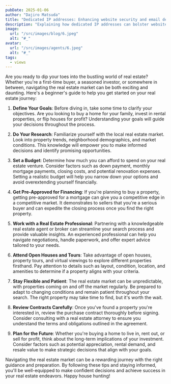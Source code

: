 ```yaml
---
pubDate: 2025-01-06
author: "Dajiro Matsuda"
title: "Dedicated IP addresses: Enhancing website security and email delivery"
description: "Explaining how dedicated IP addresses can bolster website security and optimize email delivery"
image:
  url: "/src/images/blog/6.jpeg"
  alt: "#_"
avatar:
  url: "/src/images/agents/6.jpeg"
  alt: "#_"
tags:
  - views
---
```


Are you ready to dip your toes into the bustling world of real estate? Whether you're a first-time buyer, a seasoned investor, or somewhere in between, navigating the real estate market can be both exciting and daunting. Here's a beginner's guide to help you get started on your real estate journey:

1. **Define Your Goals**: Before diving in, take some time to clarify your objectives. Are you looking to buy a home for your family, invest in rental properties, or flip houses for profit? Understanding your goals will guide your decisions throughout the process.

2. **Do Your Research**: Familiarize yourself with the local real estate market. Look into property trends, neighborhood demographics, and market conditions. This knowledge will empower you to make informed decisions and identify promising opportunities.

3. **Set a Budget**: Determine how much you can afford to spend on your real estate venture. Consider factors such as down payment, monthly mortgage payments, closing costs, and potential renovation expenses. Setting a realistic budget will help you narrow down your options and avoid overextending yourself financially.

4. **Get Pre-Approved for Financing**: If you're planning to buy a property, getting pre-approved for a mortgage can give you a competitive edge in a competitive market. It demonstrates to sellers that you're a serious buyer and can expedite the closing process once you find the right property.

5. **Work with a Real Estate Professional**: Partnering with a knowledgeable real estate agent or broker can streamline your search process and provide valuable insights. An experienced professional can help you navigate negotiations, handle paperwork, and offer expert advice tailored to your needs.

6. **Attend Open Houses and Tours**: Take advantage of open houses, property tours, and virtual viewings to explore different properties firsthand. Pay attention to details such as layout, condition, location, and amenities to determine if a property aligns with your criteria.

7. **Stay Flexible and Patient**: The real estate market can be unpredictable, with properties coming on and off the market regularly. Be prepared to adapt to changing conditions and remain patient throughout your search. The right property may take time to find, but it's worth the wait.

8. **Review Contracts Carefully**: Once you've found a property you're interested in, review the purchase contract thoroughly before signing. Consider consulting with a real estate attorney to ensure you understand the terms and obligations outlined in the agreement.

9. **Plan for the Future**: Whether you're buying a home to live in, rent out, or sell for profit, think about the long-term implications of your investment. Consider factors such as potential appreciation, rental demand, and resale value to make strategic decisions that align with your goals.

Navigating the real estate market can be a rewarding journey with the right guidance and preparation. By following these tips and staying informed, you'll be well-equipped to make confident decisions and achieve success in your real estate endeavors. Happy house hunting!
